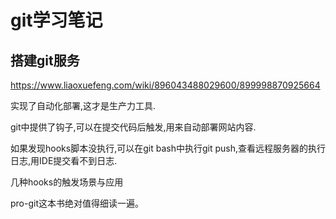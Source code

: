 # git学习笔记

## 搭建git服务

https://www.liaoxuefeng.com/wiki/896043488029600/899998870925664

实现了自动化部署,这才是生产力工具.

git中提供了钩子,可以在提交代码后触发,用来自动部署网站内容.

如果发现hooks脚本没执行,可以在git bash中执行git push,查看远程服务器的执行日志,用IDE提交看不到日志.

几种hooks的触发场景与应用

pro-git这本书绝对值得细读一遍。
